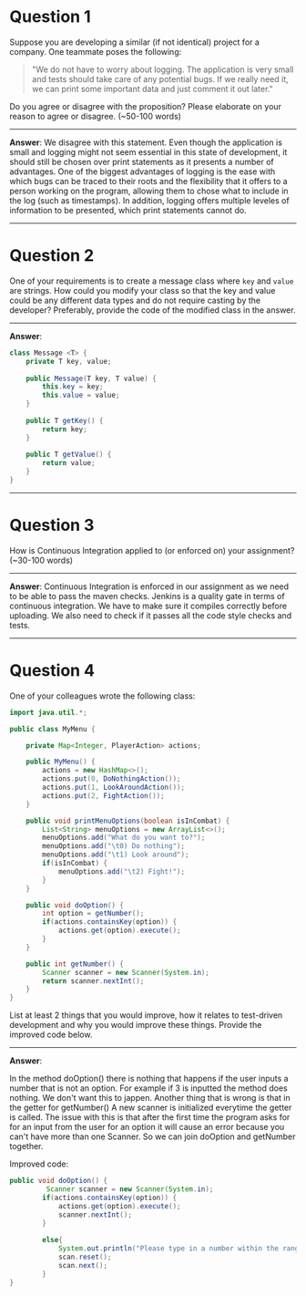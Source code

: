 # Question 1

Suppose you are developing a similar (if not identical) project for a company. One teammate poses the following:

> "We do not have to worry about logging. The application is very small and tests should take care of any potential bugs. If we really need it, we can print some important data and just comment it out later."

Do you agree or disagree with the proposition? Please elaborate on your reason to agree or disagree. (~50-100 words)

___

**Answer**: We disagree with this statement. Even though the application is small and logging might not seem essential in this state of development, it should still be chosen over print statements as it presents a number of advantages. One of the biggest advantages of logging is the ease with which bugs can be traced to their roots and the flexibility that it offers to a person working on the program, allowing them to chose what to include in the log (such as timestamps). In addition, logging offers multiple leveles of information to be presented, which print statements cannot do.

___

# Question 2

One of your requirements is to create a message class where `key` and `value` are strings. How could you modify your class so that the key and value could be any different data types and do not require casting by the developer? Preferably, provide the code of the modified class in the answer.
___

**Answer**:

```java
class Message <T> {
    private T key, value;
    
    public Message(T key, T value) {
        this.key = key;
        this.value = value;
    }
    
    public T getKey() {
        return key;
    }
    
    public T getValue() {
        return value;
    }
}
```

___

# Question 3

How is Continuous Integration applied to (or enforced on) your assignment? (~30-100 words)

___

**Answer**: Continuous Integration is enforced in our assignment as we need to be able to pass the maven checks. Jenkins is a quality gate in terms of continuous integration. We have to make sure it compiles correctly before uploading. We also need to check if it passes all the code style checks and tests.

___

# Question 4

One of your colleagues wrote the following class:

```java
import java.util.*;

public class MyMenu {

    private Map<Integer, PlayerAction> actions;

    public MyMenu() {
        actions = new HashMap<>();
        actions.put(0, DoNothingAction());
        actions.put(1, LookAroundAction());
        actions.put(2, FightAction());
    }

    public void printMenuOptions(boolean isInCombat) {
        List<String> menuOptions = new ArrayList<>();
        menuOptions.add("What do you want to?");
        menuOptions.add("\t0) Do nothing");
        menuOptions.add("\t1) Look around");
        if(isInCombat) {
            menuOptions.add("\t2) Fight!");
        }
    }

    public void doOption() {
        int option = getNumber();
        if(actions.containsKey(option)) {
            actions.get(option).execute();
        }
    }

    public int getNumber() {
        Scanner scanner = new Scanner(System.in);
        return scanner.nextInt();
    }
}
```
List at least 2 things that you would improve, how it relates to test-driven development and why you would improve these things. Provide the improved code below.

___

**Answer**:

In the method doOption() there is nothing that happens if the user inputs a number that is not an option. For example if 3 is inputted the method does nothing. We don't want this to jappen.
Another thing that is wrong is that in the getter for getNumber() A new scanner is initialized everytime the getter is called. The issue with this is that after the first time the program asks for for an input from the user for an option it will cause an error because you can't have more than one Scanner. So we can join doOption and getNumber together.

Improved code:
```java
public void doOption() {
         Scanner scanner = new Scanner(System.in);
        if(actions.containsKey(option)) {
            actions.get(option).execute();
            scanner.nextInt();
        }
        
        else{
            System.out.println("Please type in a number within the range.");
            scan.reset();
            scan.next();
        }
}
           


